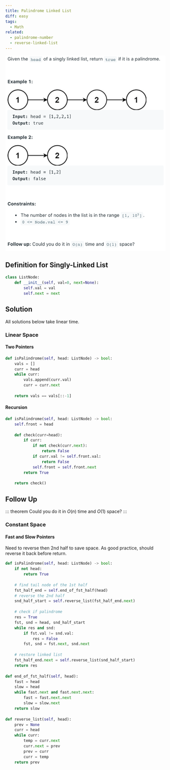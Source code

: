 ```yaml
---
title: Palindrome Linked List
diff: easy
tags:
  - Math
related:
  - palindrome-number
  - reverse-linked-list
---
```


<img class="medium-zoom" src="/algo/palindrome-linked-list.png" alt="https://leetcode.com/problems/palindrome-linked-list">

## Definition for Singly-Linked List

```py
class ListNode:
    def __init__(self, val=0, next=None):
        self.val = val
        self.next = next
```

## Solution

All solutions below take linear time.

### Linear Space

#### Two Pointers

```py
def isPalindrome(self, head: ListNode) -> bool:
    vals = []
    curr = head
    while curr:
        vals.append(curr.val)
        curr = curr.next

    return vals == vals[::-1]
```

#### Recursion

```py
def isPalindrome(self, head: ListNode) -> bool:
    self.front = head

    def check(curr=head):
        if curr:
            if not check(curr.next):
                return False
            if curr.val != self.front.val:
                return False
            self.front = self.front.next
        return True

    return check()
```

## Follow Up

::: theorem
Could you do it in $O(n)$ time and $O(1)$ space?
:::

### Constant Space

#### Fast and Slow Pointers

Need to reverse then 2nd half to save space. As good practice, should reverse it back before return.

```py
def isPalindrome(self, head: ListNode) -> bool:
    if not head:
        return True

    # find tail node of the 1st half
    fst_half_end = self.end_of_fst_half(head)
    # reverse the 2nd half
    snd_half_start = self.reverse_list(fst_half_end.next)

    # check if palindrome
    res = True
    fst, snd = head, snd_half_start
    while res and snd:
        if fst.val != snd.val:
            res = False
        fst, snd = fst.next, snd.next

    # restore linked list
    fst_half_end.next = self.reverse_list(snd_half_start)
    return res

def end_of_fst_half(self, head):
    fast = head
    slow = head
    while fast.next and fast.next.next:
        fast = fast.next.next
        slow = slow.next
    return slow

def reverse_list(self, head):
    prev = None
    curr = head
    while curr:
        temp = curr.next
        curr.next = prev
        prev = curr
        curr = temp
    return prev
```
